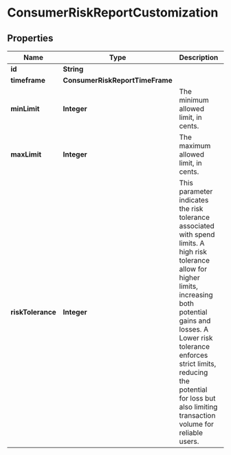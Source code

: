 

# ConsumerRiskReportCustomization


## Properties

| Name | Type | Description | Notes |
|------------ | ------------- | ------------- | -------------|
|**id** | **String** |  |  |
|**timeframe** | **ConsumerRiskReportTimeFrame** |  |  |
|**minLimit** | **Integer** | The minimum allowed limit, in cents. |  |
|**maxLimit** | **Integer** | The maximum allowed limit, in cents. |  |
|**riskTolerance** | **Integer** | This parameter indicates the risk tolerance associated with spend limits. A high risk tolerance allow for higher limits, increasing both potential gains and losses. A Lower risk tolerance enforces strict limits, reducing the potential for loss but also limiting transaction volume for reliable users. |  [optional] |



